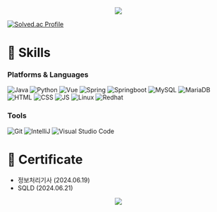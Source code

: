 <div align=center>
	<img src="https://capsule-render.vercel.app/api?type=waving&color=BDBDC8&height=200&section=header&text=Mingoo%20Github!&fontSize=80"&fontColor=white" />	
</div>

[![Solved.ac Profile](http://mazassumnida.wtf/api/v2/generate_badge?boj=happyalsrn)](https://solved.ac/happyalsrn/)


# 💪 Skills
### Platforms & Languages
![Java](https://img.shields.io/badge/Java-007396.svg?&style=for-the-badge&logo=Java&logoColor=white)
![Python](https://img.shields.io/badge/python-3776AB.svg?&style=for-the-badge&logo=python&logoColor=white)
![Vue](https://img.shields.io/badge/vuedotjs-4FC08D.svg?&style=for-the-badge&logo=vuedotjs&logoColor=white)
![Spring](https://img.shields.io/badge/spring-6DB33F.svg?&style=for-the-badge&logo=spring&logoColor=white)
![Springboot](https://img.shields.io/badge/springboot-6DB33F.svg?&style=for-the-badge&logo=springboot&logoColor=white)
![MySQL](https://img.shields.io/badge/mysql-4479A1.svg?&style=for-the-badge&logo=mysql&logoColor=white)
![MariaDB](https://img.shields.io/badge/mariadb-003545.svg?&style=for-the-badge&logo=mariadb&logoColor=white)<br>
![HTML](https://img.shields.io/badge/html5-E34F26.svg?&style=for-the-badge&logo=html5&logoColor=white)
![CSS](https://img.shields.io/badge/css3-1572B6.svg?&style=for-the-badge&logo=css3&logoColor=white)
![JS](https://img.shields.io/badge/javascript-F7DF1E.svg?&style=for-the-badge&logo=javascript&logoColor=white)
![Linux](https://img.shields.io/badge/linux-FCC624.svg?&style=for-the-badge&logo=linux&logoColor=white)
![Redhat](https://img.shields.io/badge/redhat-EE0000.svg?&style=for-the-badge&logo=redhat&logoColor=white)<br>

### Tools
![Git](https://img.shields.io/badge/git-F05032.svg?&style=for-the-badge&logo=git&logoColor=white)
![IntelliJ](https://img.shields.io/badge/intellij%20idea-000000.svg?&style=for-the-badge&logo=Eclipse%20IDE&logoColor=white)
![Visual Studio Code](https://img.shields.io/badge/Visual%20Studio%20Code-007ACC.svg?&style=for-the-badge&logo=Visual%20Studio%20Code&logoColor=white)


# 🪪 Certificate 
- 정보처리기사 (2024.06.19)
- SQLD (2024.06.21)

<div align=center>
	<img src="https://capsule-render.vercel.app/api?type=waving&color=BDBDC8&height=200&section=footer" />
</div>


<!-- ![로고명](https://img.shields.io/badge/로고명-원하는색상코드.svg?&style=for-the-badge&logo=로고명&logoColor=로고색상) -->
